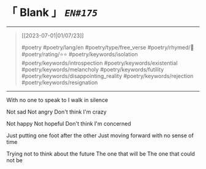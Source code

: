 # &#12300; Blank &#12301; *`EN#175`*

---

> [[2023-07-01|01/07/23]]
> 
> #poetry 
> #poetry/lang/en 
> #poetry/type/free_verse 
> #poetry/rhymed/🔴 
> #poetry/rating/⭐⭐
> #poetry/keywords/isolation #poetry/keywords/introspection #poetry/keywords/existential #poetry/keywords/melancholy #poetry/keywords/futility #poetry/keywords/disappointing_reality #poetry/keywords/rejection #poetry/keywords/resignation 

---

With no one to speak to
I walk in silence

Not sad
Not angry
Don't think I'm crazy

Not happy
Not hopeful
Don't think I'm concerned

Just putting one foot after the other
Just moving forward with no sense of time


Trying not to think about the future
The one that will be
The one that could not be
